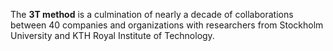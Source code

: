 The **3T method** is a culmination of nearly a decade of collaborations between 40 companies and organizations with researchers from Stockholm University and KTH Royal Institute of Technology.